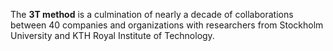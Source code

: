 The **3T method** is a culmination of nearly a decade of collaborations between 40 companies and organizations with researchers from Stockholm University and KTH Royal Institute of Technology.